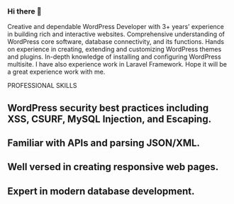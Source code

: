 ### Hi there 👋

<!--
**fazlebarisn/fazlebarisn** is a ✨ _special_ ✨ repository because its `README.md` (this file) appears on your GitHub profile.

Here are some ideas to get you started:

- 🔭 I’m currently working on ...
- 🌱 I’m currently learning ...
- 👯 I’m looking to collaborate on ...
- 🤔 I’m looking for help with ...
- 💬 Ask me about ...
- 📫 How to reach me: ...
- 😄 Pronouns: ...
- ⚡ Fun fact: ...
-->

Creative and dependable WordPress Developer with 3+ years’ experience in building rich and interactive websites. Comprehensive understanding of WordPress core software, database connectivity, and its functions. Hands on experience in creating, extending and customizing WordPress themes and plugins. In-depth knowledge of installing and configuring WordPress multisite.
I have also experience work in Laravel Framework. Hope it will be a great experience work with me.

PROFESSIONAL SKILLS
## WordPress security best practices including XSS, CSURF, MySQL Injection, and Escaping.
## Familiar with APIs and parsing JSON/XML.
## Well versed in creating responsive web pages.
## Expert in modern database development.

